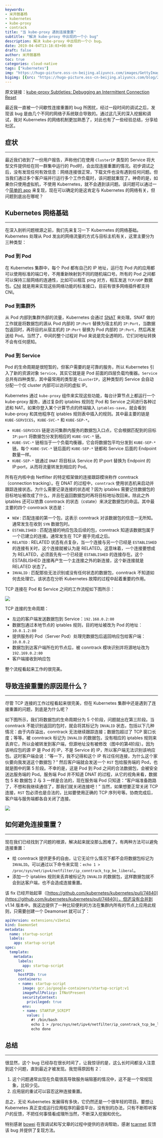 ```yaml
---
keywords:
- 米开朗基杨
- kubernetes
- kube-proxy
- contrack
title: "当 kube-proxy 遇到连接重置"
subtitle: "解决 kube-proxy 中出现的一个小 bug"
description: 解决 kube-proxy 中出现的一个小 bug。
date: 2019-04-04T13:18:03+08:00
draft: false
author: 米开朗基杨
toc: true
categories: cloud-native
tags: ["kubernetes"]
img: "https://hugo-picture.oss-cn-beijing.aliyuncs.com/images/GettyImages-1134704671.jpg"
bigimg: [{src: "https://hugo-picture.oss-cn-beijing.aliyuncs.com/blog/2019-04-27-080627.jpg"}]
---
```


<!--more-->

<p id="div-border-left-red">
原文链接：<a href="https://kubernetes.io/blog/2019/03/29/kube-proxy-subtleties-debugging-an-intermittent-connection-reset/" target="_blank">kube-proxy Subtleties: Debugging an Intermittent Connection Reset</a>
</p>

最近我一直被一个间歇性连接重置的 bug 所困扰，经过一段时间的调试之后，发现该 bug 是由几个不同的网络子系统联合导致的。通过这几天的深入挖掘和调试，我对 Kubernetes 的网络机制更加熟悉了，对此也有了一些经验总结，分享给社区。

## 症状

----

最近我们收到了一份用户报告，声称他们在使用 `ClusterIP` 类型的 Service 将大型文件提供给在同一群集中运行的 Pod时，会出现连接重置的情况。初步调试之后，没有发现任何有效信息：网络连接很正常，下载文件也没有遇到任何问题。但当我们通过多个客户端并行运行多个工作负载时，该问题就重现了。神奇的是，如果你只使用虚拟机，不使用 Kubernetes，就不会遇到该问题。该问题可以通过一个[简单的 app](https://github.com/tcarmet/k8s-connection-reset) 来复现，现在可以确定的是这肯定与 Kubernetes 的网络有关，但问题到底出在哪呢？

## Kubernetes 网络基础

----

在深入剖析问题根源之前，我们先来复习一下 Kubernetes 的网络基础。Kubernetes 处理从 Pod 发出的网络流量的方式与目标主机有关，这里主要分为三种类型：

### Pod 到 Pod

在 Kubernetes 集群中，每个 Pod 都有自己的 IP 地址，运行在 Pod 内的应用都可以使用标准的端口号，不用重新映射到不同的随机端口号。所有的 Pod 之间都可以保持三层网络的连通性，比如可以相互 ping 对方，相互发送 `TCP/UDP` 数据包。[CNI](https://github.com/containernetworking/cni) 就是用来实现这些网络功能的标准接口，目前有很多网络插件都支持 CNI。

### Pod 到集群外

从 Pod 内部到集群外部的流量，Kubernetes 会通过 [SNAT](https://en.wikipedia.org/wiki/Network_address_translation) 来处理。SNAT 做的工作就是将数据包的源从 Pod 内部的 `IP:Port` 替换为宿主机的 `IP:Port`，当数据包返回时，再将目的从宿主机的 `IP:Port` 替换为 Pod 内部的 `IP:Port`，然后再发送给 Pod。当然了，中间的整个过程对 Pod 来说是完全透明的，它们对地址转换不会有任何感知。

### Pod 到 Service

Pod 的生命周期是很短暂的，但客户需要的是可靠的服务，所以 Kubernetes 引入了新的资源对象 `Service`，其实它就是是 Pod 前面的四层负载均衡器。`Service` 总共有四种类型，其中最常用的类型是 `CLusterIP`，这种类型的 Service 会自动分配一个仅 cluster 内部可以访问的虚拟 IP。

Kubernetes 通过 `kube-proxy` 组件来实现这些功能，每台计算节点上都运行一个 kube-proxy 服务，通过复杂的 iptables 规则在 Pod 和 Service 之间进行各种过滤和 NAT。如果你登入某个计算节点的终端输入 `iptables-save`，就会看到 kube-proxy 和其他程序在 iptables 规则表中插入的规则。其中最主要的链是 `KUBE-SERVICES`，`KUBE-SVC-*` 和 `KUBE-SEP-*`。

+ `KUBE-SERVICES` 链是访问集群内服务的数据包入口点，它会根据匹配到的目标 `IP:port` 将数据包分发到相应的 `KUBE-SVC-*` 链。
+ `KUBE-SVC-*` 链相当于一个负载均衡器，它会将数据包平均分发到 `KUBE-SEP-*` 链。每个 `KUBE-SVC-*` 链后面的 `KUBE-SEP-*` 链都和 Service 后面的 Endpoint 数量一样。
+ `KUBE-SEP-*` 链通过 `DNAT` 将目标从 Service 的 IP:port 替换为 Endpoint 的 IP:port，从而将流量转发到相应的 Pod。

所有在内核中由 Netfilter 的特定框架做的连接跟踪模块称作 conntrack（connection tracking）。在 DNAT 的过程中，`conntrack` 使用状态机来启动并跟踪连接状态。为什么需要记录连接的状态呢？因为 iptables 需要记住数据包的目标地址被改成了什么，并且在返回数据包时再将目标地址改回来。除此之外 iptables 还可以依靠 conntrack 的状态（cstate）来决定数据包的命运。其中最主要的四个 conntrack 状态是：

+ `NEW` : 匹配连接的第一个包，这表示 conntrack 对该数据包的信息一无所知。通常发生在收到 `SYN` 数据包时。
+ `ESTABLISHED` : 匹配连接的响应包及后续的包，conntrack 知道该数据包属于一个已建立的连接。通常发生在 TCP 握手完成之后。
+ `RELATED` : RELATED 状态有点复杂，当一个连接与另一个已经是 `ESTABLISHED` 的连接有关时，这个连接就被认为是 RELATED。这意味着，一个连接要想成为 RELATED，必须首先有一个已经是 `ESTABLISHED` 的连接存在。这个 ESTABLISHED 连接再产生一个主连接之外的新连接，这个新连接就是 RELATED 状态了。
+ `INVALID` : 匹配那些无法识别或没有任何状态的数据包，conntrack 不知道如何去处理它。该状态在分析 Kubernetes 故障的过程中起着重要的作用。

TCP 连接在 Pod 和 Service 之间的工作流程如下图所示：

![](https://jsd.onmicrosoft.cn/gh/yangchuansheng/imghosting6@main/uPic/BIA066.jpg)

TCP 连接的生命周期：

+ 左边的客户端发送数据包到 Service：`192.168.0.2:80`
+ 数据包通过本地节点的 iptables 规则，目的地址被改为 Pod 的地址：`10.0.1.2:80`
+ 提供服务的 Pod（Server Pod）处理完数据包后返回响应包给客户端：`10.0.0.2`
+ 数据包到达客户端所在的节点后，被 conntrack 模块识别并将源地址改为 `192.169.0.2:80`
+ 客户端接收到响应包

整个流程看起来工作的很完美。

## 导致连接重置的原因是什么？

----

尽管 TCP 连接的工作过程看起来很完美，但在 Kubernetes 集群中还是遇到了连接重置的问题，到底是为什么呢？

如下图所示，我们将数据包的生命周期分为 5 个阶段，问题就出在第三阶段。当 conntrack 不能识别返回的包时，就会将其标记为 `INVALID` 状态，包括以下几种情况：由于内存溢出，conntrack 无法继续跟踪连接；数据包超过了 TCP 窗口长度；等等。被 conntrack 标记为 `INVALID` 的数据包，没有相应的 iptables 规则来丢弃它，所以会被转发到客户端，但源地址没有被修改（图中的第4阶段）。因为该响应包的源 IP 是 Pod 的 IP，不是 Service 的 IP，所以客户端无法识别该响应包。这时客户端会说：“等一下，我不记得和这个 IP 有过任何连接，为什么这个家伙要向我发送这个数据包？” 然后客户端就会发送一个 `RST` 包给服务端的 Pod，也就是图中的第 5 阶段。不幸的是，这是 Pod 到 Pod 之间的合法数据包，会被安全送达服务端的 Pod。服务端 Pod 并不知道 DNAT 的过程，从它的视角来看，数据包 5 和 数据包 2 与 3 一样是合法的，现在服务端 Pod 只知道：“客户端准备跑路了，不想和我继续通信了，那我们就关闭连接吧！” 当然，如果想要正常关闭 TCP 连接，`RST` 包必须也是合法的，比如要使用正确的 TCP 序列号等。协商完成后，客户端与服务端都各自关闭了连接。

![](https://jsd.onmicrosoft.cn/gh/yangchuansheng/imghosting6@main/uPic/IXQkKj.jpg)

## 如何避免连接重置？

----

现在我们已经找到了问题的根源，解决起来就没那么困难了。有两种方法可以避免连接重置：

+ 给 conntrack 提供更多的自由，让它无论什么情况下都不会将数据包标记为 `INVALID`。可以通过以下命令来实现：`echo 1 > /proc/sys/net/ipv4/netfilter/ip_conntrack_tcp_be_liberal`。
+ 添加一个 iptables 规则来丢弃被标记为 `INVALID` 的数据包，这样数据包就不会到达客户端，也不会造成连接重置。

该 fix 已经开始起草（[https://github.com/kubernetes/kubernetes/pull/74840](https://github.com/kubernetes/kubernetes/pull/74840)），但还没有合并到 v1.14 版本中。我这边提供了一种比较便利的方法在集群内所有的节点上应用此规则，只需要创建一个 Deamonset 就可以了：

```yaml
apiVersion: extensions/v1beta1
kind: DaemonSet
metadata:
  name: startup-script
  labels:
    app: startup-script
spec:
  template:
    metadata:
      labels:
        app: startup-script
    spec:
      hostPID: true
      containers:
      - name: startup-script
        image: gcr.io/google-containers/startup-script:v1
        imagePullPolicy: IfNotPresent
        securityContext:
          privileged: true
        env:
        - name: STARTUP_SCRIPT
          value: |
            #! /bin/bash
            echo 1 > /proc/sys/net/ipv4/netfilter/ip_conntrack_tcp_be_liberal
            echo done
```

## 总结

----

很显然，这个 bug 已经存在很长时间了，让我惊讶的是，这么长时间都没人注意到这个问题，直到最近才被发现。我觉得原因有 2：

1. 这个问题通常出现在负载很高导致服务端阻塞的情况中，这不是一个常规现象，比较少见。
2. 应用层的重试可以容忍这种连接重置。

总之，无论 Kubernetes 发展得有多快，它仍然还是一个很年轻的项目。要想让 Kubernetes 真正变成运行应用程序的最佳平台，没有别的办法，只有不断聆听客户的反馈，不把任何事情看成理所当然，不断深入挖掘和优化。

特别感谢 [bowei](https://github.com/bowei) 在我调试和写文章的过程中提供的咨询帮助，感谢 [tcarmet](https://github.com/tcarmet) 反馈该 bug 并提供了复现方法。
